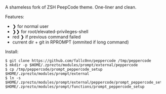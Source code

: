 A shameless fork of ZSH PeepCode theme.
One-liner and clean.

Features:
- ❯ for normal user
- ❯❯ for root/elevated-privileges-shell
- red ❯ if previous command failed
- current dir + git in RPROMPT (ommited if long command)

Install:

```
$ git clone https://github.com/fallc0nn/peppercode /tmp/peppercode
$ mkdir -p $HOME/.zprezto/modules/prompt/external/peppercode
$ cp /tmp/peppercode/prompt_peppercode_setup $HOME/.zprezto/modules/prompt/external
$ ln -s $HOME/.zprezto/modules/prompt/external/peppercode/prompt_peppercode_setup $HOME/.zprezto/modules/prompt/functions/prompt_peppercode_setup
```
